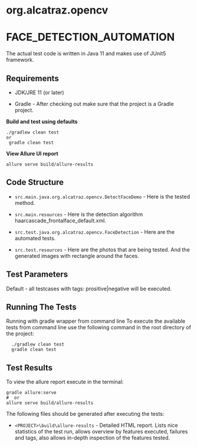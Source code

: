 # org.alcatraz.opencv

# FACE_DETECTION_AUTOMATION

The actual test code is written in Java 11 and makes use of JUnit5 framework.

## Requirements
* JDK/JRE 11 (or later)

* Gradle - After checking out make sure that the project is a Gradle project.

**Build and test using defaults**
```
./gradlew clean test
or 
 gradle clean test
```

**View Allure UI report**
```
allure serve build/allure-results
```
  
## Code Structure
* `src.main.java.org.alcatraz.opencv.DetectFaceDemo` - Here is the tested method.
  
* `src.main.resources` - Here is the detection algorithm haarcascade_frontalface_default.xml.
  
* `src.test.java.org.alcatraz.opencv.FaceDetection` - Here are the automated tests.

* `src.test.resources` - Here are the photos that are being tested. And the generated images with rectangle around the faces.
  
## Test Parameters

Default - all testcases with tags: prositive|negative will be executed.

## Running The Tests
Running with gradle wrapper from command line
To execute the available tests from command line use the following command in the root directory of the project:
```
  ./gradlew clean test
  gradle clean test
```

## Test Results
To view the allure report execute in the terminal:

```
gradle allure:serve
#  or
allure serve build/allure-results
```

The following files should be generated after executing the tests:

* `<PROJECT>\build\allure-results` -  Detailed HTML report. Lists nice statistics of the test run, allows overview by features executed, failures and tags, also allows in-depth inspection of the features tested.
